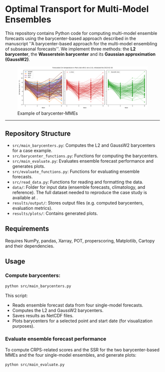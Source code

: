 # Optimal Transport for Multi-Model Ensembles 

This repository contains Python code for computing multi-model ensemble forecasts using the barycenter-based approach described in the manuscript ''A barycenter-based approach for the multi-model ensembling of subseasonal forecasts''. We implement three methods: the **L2 barycenter**, the **Wasserstein barycenter** and its **Gaussian approximation (GaussW2)**.

<figure><img src="results/plots/visualization.png" alt="example" width="1000" /> <figcaption>Example of barycenter-MMEs</figcaption></figure>


---

## Repository Structure
- `src/main_barycenters.py`: Computes the L2 and GaussW2 barycenters for a case example.
- `src/barycenter_functions.py`: Functions for computing the barycenters.
- `src/main_evaluate.py`: Evaluates ensemble forecast performance and generates plots.
- `src/evaluate_functions.py`: Functions for evaluating ensemble forecasts.
- `src/read_data.py`: Functions for reading and formatting the data.
- `data/`: Folder for input data (ensemble forecasts, climatology, and reference). The full dataset needed to reproduce the case study is available at .
- `results/output/`: Stores output files (e.g. computed barycenters, evaluation metrics).
- `results/plots/`: Contains generated plots.


## Requirements
Requires NumPy, pandas, Xarray, POT, properscoring, Matplotlib, Cartopy and their dependencies.


## Usage 
### Compute barycenters:
```bash
python src/main_barycenters.py
```
This script:
- Reads ensemble forecast data from four single-model forecasts.
- Computes the L2 and GaussW2 barycenters.
- Saves results as NetCDF files.
- Plots barycenters for a selected point and start date (for visualization purposes).

### Evaluate ensemble forecast performance
To compute CRPS-related scores and the SSR for the two barycenter-based MMEs and the four single-model ensembles, and generate plots:
```bash
python src/main_evaluate.py
```


